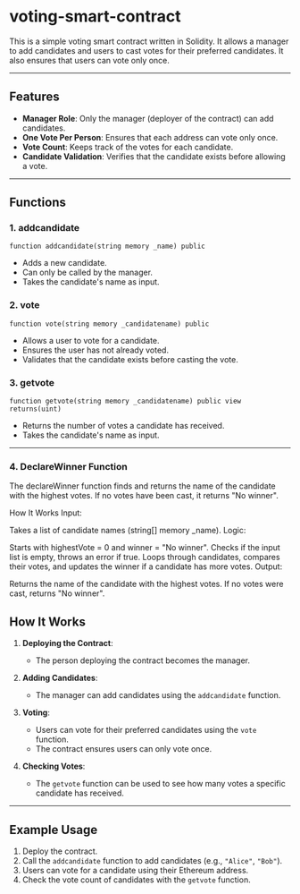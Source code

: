 # voting-smart-contract

This is a simple voting smart contract written in Solidity. It allows a manager to add candidates and users to cast votes for their preferred candidates. It also ensures that users can vote only once.

---

## Features

- **Manager Role**: Only the manager (deployer of the contract) can add candidates.
- **One Vote Per Person**: Ensures that each address can vote only once.
- **Vote Count**: Keeps track of the votes for each candidate.
- **Candidate Validation**: Verifies that the candidate exists before allowing a vote.

---

## Functions

### 1. **addcandidate**
```solidity
function addcandidate(string memory _name) public
```
- Adds a new candidate.
- Can only be called by the manager.
- Takes the candidate's name as input.

### 2. **vote**
```solidity
function vote(string memory _candidatename) public
```
- Allows a user to vote for a candidate.
- Ensures the user has not already voted.
- Validates that the candidate exists before casting the vote.

### 3. **getvote**
```solidity
function getvote(string memory _candidatename) public view returns(uint)
```
- Returns the number of votes a candidate has received.
- Takes the candidate's name as input.

---
### 4. **DeclareWinner Function**
The declareWinner function finds and returns the name of the candidate with the highest votes. If no votes have been cast, it returns "No winner".

How It Works
Input:

Takes a list of candidate names (string[] memory _name).
Logic:

Starts with highestVote = 0 and winner = "No winner".
Checks if the input list is empty, throws an error if true.
Loops through candidates, compares their votes, and updates the winner if a candidate has more votes.
Output:

Returns the name of the candidate with the highest votes.
If no votes were cast, returns "No winner".
## How It Works

1. **Deploying the Contract**:
   - The person deploying the contract becomes the manager.

2. **Adding Candidates**:
   - The manager can add candidates using the `addcandidate` function.

3. **Voting**:
   - Users can vote for their preferred candidates using the `vote` function. 
   - The contract ensures users can only vote once.

4. **Checking Votes**:
   - The `getvote` function can be used to see how many votes a specific candidate has received.

---

## Example Usage

1. Deploy the contract.
2. Call the `addcandidate` function to add candidates (e.g., `"Alice"`, `"Bob"`).
3. Users can vote for a candidate using their Ethereum address.
4. Check the vote count of candidates with the `getvote` function.

